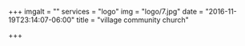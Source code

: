 +++
imgalt = ""
services = "logo"
img = "logo/7.jpg"
date = "2016-11-19T23:14:07-06:00"
title = "village community church"

+++
